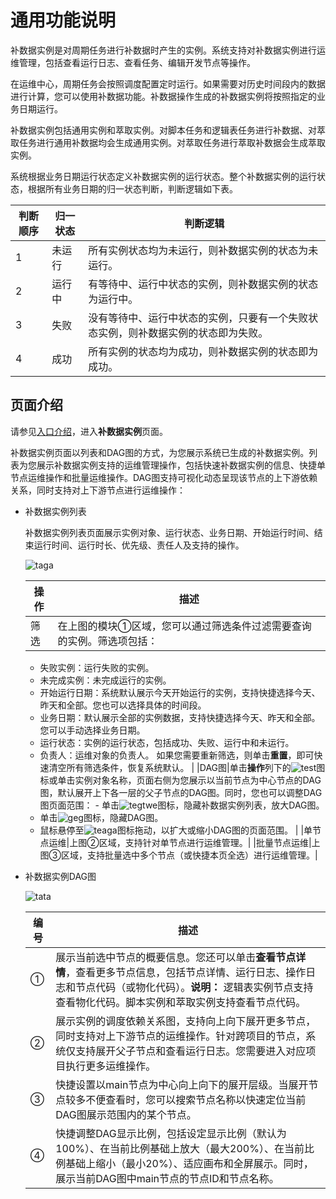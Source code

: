 # 通用功能说明

补数据实例是对周期任务进行补数据时产生的实例。系统支持对补数据实例进行运维管理，包括查看运行日志、查看任务、编辑开发节点等操作。

在运维中心，周期任务会按照调度配置定时运行。如果需要对历史时间段内的数据进行计算，您可以使用补数据功能。补数据操作生成的补数据实例将按照指定的业务日期运行。

补数据实例包括通用实例和萃取实例。对脚本任务和逻辑表任务进行补数据、对萃取任务进行通用补数据均会生成通用实例。对萃取任务进行萃取补数据会生成萃取实例。

系统根据业务日期运行状态定义补数据实例的运行状态。整个补数据实例的运行状态，根据所有业务日期的归一状态判断，判断逻辑如下表。

|判断顺序|归一状态|判断逻辑|
|----|----|----|
|1|未运行|所有实例状态均为未运行，则补数据实例的状态为未运行。|
|2|运行中|有等待中、运行中状态的实例，则补数据实例的状态为运行中。|
|3|失败|没有等待中、运行中状态的实例，只要有一个失败状态实例，则补数据实例的状态即为失败。|
|4|成功|所有实例的状态均为成功，则补数据实例的状态即为成功。|

## 页面介绍

请参见[入口介绍](/cn.zh-CN/运维中心/概述.md)，进入**补数据实例**页面。

补数据实例页面以列表和DAG图的方式，为您展示系统已生成的补数据实例。列表为您展示补数据实例支持的运维管理操作，包括快速补数据实例的信息、快捷单节点运维操作和批量运维操作。DAG图支持可视化动态呈现该节点的上下游依赖关系，同时支持对上下游节点进行运维操作：

-   补数据实例列表

    补数据实例列表页面展示实例对象、运行状态、业务日期、开始运行时间、结束运行时间、运行时长、优先级、责任人及支持的操作。

    ![taga](https://static-aliyun-doc.oss-accelerate.aliyuncs.com/assets/img/zh-CN/7724437061/p188846.png)

    |操作|描述|
    |--|--|
    |筛选|在上图的模块①区域，您可以通过筛选条件过滤需要查询的实例。筛选项包括：

    -   失败实例：运行失败的实例。
    -   未完成实例：未完成运行的实例。
    -   开始运行日期：系统默认展示今天开始运行的实例，支持快捷选择今天、昨天和全部。您也可以选择具体的时间段。
    -   业务日期：默认展示全部的实例数据，支持快捷选择今天、昨天和全部。您可以手动选择业务日期。
    -   运行状态：实例的运行状态，包括成功、失败、运行中和未运行。
    -   负责人：运维对象的负责人。
如果您需要重新筛选，则单击**重置**，即可快速清空所有筛选条件，恢复系统默认。 |
    |DAG图|单击**操作**列下的![test](https://static-aliyun-doc.oss-accelerate.aliyuncs.com/assets/img/zh-CN/1192520061/p148710.png)图标或单击实例对象名称，页面右侧为您展示以当前节点为中心节点的DAG图，默认展开上下各一层的父子节点的DAG图。同时，您也可以调整DAG图页面范围：    -   单击![tegtwe](https://static-aliyun-doc.oss-accelerate.aliyuncs.com/assets/img/zh-CN/1192520061/p148915.png)图标，隐藏补数据实例列表，放大DAG图。
    -   单击![geg](https://static-aliyun-doc.oss-accelerate.aliyuncs.com/assets/img/zh-CN/6605376061/p186582.png)图标，隐藏DAG图。
    -   鼠标悬停至![teaga](https://static-aliyun-doc.oss-accelerate.aliyuncs.com/assets/img/zh-CN/6605376061/p186583.png)图标拖动，以扩大或缩小DAG图的页面范围。 |
    |单节点运维|上图②区域，支持针对单节点进行运维管理。|
    |批量节点运维|上图③区域，支持批量选中多个节点（或快捷本页全选）进行运维管理。|

-   补数据实例DAG图

    ![tata](https://static-aliyun-doc.oss-accelerate.aliyuncs.com/assets/img/zh-CN/7392996061/p187372.png)

    |编号|描述|
    |--|--|
    |①|展示当前选中节点的概要信息。您还可以单击**查看节点详情**，查看更多节点信息，包括节点详情、运行日志、操作日志和节点代码（或物化代码）。**说明：** 逻辑表实例节点支持查看物化代码。脚本实例和萃取实例支持查看节点代码。 |
    |②|展示实例的调度依赖关系图，支持向上向下展开更多节点，同时支持对上下游节点的运维操作。针对跨项目的节点，系统仅支持展开父子节点和查看运行日志。您需要进入对应项目执行更多运维操作。 |
    |③|快捷设置以main节点为中心向上向下的展开层级。当展开节点较多不便查看时，您可以搜索节点名称以快速定位当前DAG图展示范围内的某个节点。|
    |④|快捷调整DAG显示比例，包括设定显示比例（默认为100%）、在当前比例基础上放大（最大200%）、在当前比例基础上缩小（最小20%）、适应画布和全屏展示。同时，展示当前DAG图中main节点的节点ID和节点名称。 |


